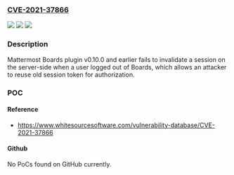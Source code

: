 ### [CVE-2021-37866](https://cve.mitre.org/cgi-bin/cvename.cgi?name=CVE-2021-37866)
![](https://img.shields.io/static/v1?label=Product&message=Mattermost%20Boards&color=blue)
![](https://img.shields.io/static/v1?label=Version&message=%3C%3D%200.10.0%20&color=brighgreen)
![](https://img.shields.io/static/v1?label=Vulnerability&message=CWE-613%20Insufficient%20Session%20Expiration&color=brighgreen)

### Description

Mattermost Boards plugin v0.10.0 and earlier fails to invalidate a session on the server-side when a user logged out of Boards, which allows an attacker to reuse old session token for authorization.

### POC

#### Reference
- https://www.whitesourcesoftware.com/vulnerability-database/CVE-2021-37866

#### Github
No PoCs found on GitHub currently.

